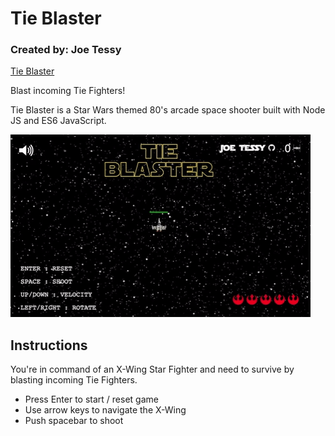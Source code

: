# Tie Blaster
### Created by: Joe Tessy

[Tie Blaster][tieblaster]

Blast incoming Tie Fighters!

Tie Blaster is a Star Wars themed 80's arcade space shooter built with Node JS and ES6 JavaScript.

[tieblaster]: https://www.joetessy.life/tie-blaster

![Alt Text](/lib/img/gif.gif/)

## Instructions

You're in command of an X-Wing Star Fighter and need to survive by blasting incoming Tie Fighters.

- Press Enter to start / reset game
- Use arrow keys to navigate the X-Wing
- Push spacebar to shoot
